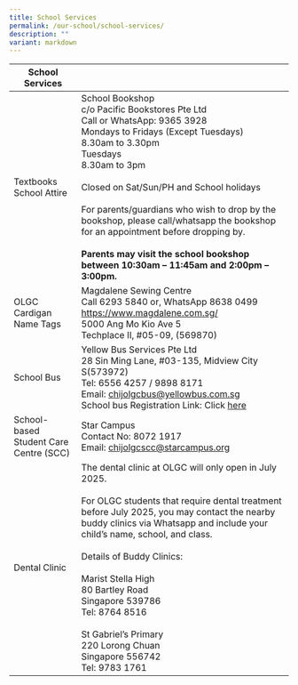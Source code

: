 ```yaml
---
title: School Services
permalink: /our-school/school-services/
description: ""
variant: markdown
---
```

| School Services                        |                                                                                                                                                                                                                                                                                                                                                                                                                                                              |
|----------------------------------------|--------------------------------------------------------------------------------------------------------------------------------------------------------------------------------------------------------------------------------------------------------------------------------------------------------------------------------------------------------------------------------------------------------------------------------------------------------------|
| Textbooks<br>School Attire             | School Bookshop<br>c/o Pacific Bookstores Pte Ltd<br>Call or WhatsApp: 9365 3928<br>Mondays to Fridays (Except Tuesdays)<br>8.30am to 3.30pm<br>Tuesdays<br>8.30am to 3pm<br><br>Closed on Sat/Sun/PH and School holidays<br><br>For parents/guardians who wish to drop by the bookshop, please call/whatsapp the bookshop for an appointment before dropping by.<br><br><strong>Parents may visit the school bookshop between 10:30am – 11:45am and 2:00pm – 3:00pm.</strong> |
| OLGC Cardigan<br>Name Tags             | Magdalene Sewing Centre<br>Call 6293 5840 or, WhatsApp 8638 0499<br>https://www.magdalene.com.sg/<br>5000 Ang Mo Kio Ave 5<br>Techplace II, #05-09, (569870)                                                                                                                                                                                                                                                                                                 |
| School Bus                             | Yellow Bus Services Pte Ltd<br>28 Sin Ming Lane, #03-135, Midview City S(573972)<br>Tel: 6556 4257 / 9898 8171<br>Email: chijolgcbus@yellowbus.com.sg<br>School bus Registration Link: Click [here](https://yellowbus.adaptivebizapp.com/REGISTRATION/CREATEBYSCHOOL?IDE=cjXlSbTPCUIoYqCDs/4NkyXCpKggXBdeSVpSCKSuNMD0xZ8RybQMU7M4VwJuHdke+nVdsP7QxS3LvC/XSvgnqBV1BX9vNBADfFRxW86nI9Q=)                                                                                                                                                                                                                                                            |
| School-based Student Care Centre (SCC) | Star Campus<br>Contact No: 8072 1917<br>Email: chijolgcscc@starcampus.org                                                                                                                                                                                                                                                                                                                                                                                    |
| Dental Clinic                          | The dental clinic at OLGC will only open in July 2025.<br><br>For OLGC students that require dental treatment before July 2025, you may contact the nearby buddy clinics via Whatsapp and include your child’s name, school, and class.<br><br>Details of Buddy Clinics:<br><br>Marist Stella High<br>80 Bartley Road<br>Singapore 539786<br>Tel: 8764 8516<br><br>St Gabriel’s Primary<br>220 Lorong Chuan<br>Singapore 556742<br>Tel: 9783 1761            |